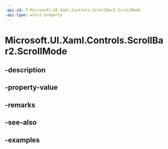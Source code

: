 ```yaml
---
-api-id: P:Microsoft.UI.Xaml.Controls.ScrollBar2.ScrollMode
-api-type: winrt property
---
```


<!-- Property syntax.
public ScrollerScrollMode ScrollMode { get;  set; }
-->

# Microsoft.UI.Xaml.Controls.ScrollBar2.ScrollMode

## -description

## -property-value

## -remarks

## -see-also

## -examples

